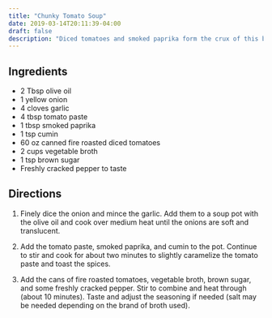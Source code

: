 ```yaml
---
title: "Chunky Tomato Soup"
date: 2019-03-14T20:11:39-04:00
draft: false
description: "Diced tomatoes and smoked paprika form the crux of this broth-based soup."
---
```


## Ingredients

* 2 Tbsp olive oil
* 1 yellow onion
* 4 cloves garlic
* 4 tbsp tomato paste
* 1 tbsp smoked paprika
* 1 tsp cumin
* 60 oz canned fire roasted diced tomatoes
* 2 cups vegetable broth
* 1 tsp brown sugar
* Freshly cracked pepper to taste

## Directions

1. Finely dice the onion and mince the garlic.
Add them to a soup pot with the olive oil and cook over medium heat until the onions are soft and translucent.

2. Add the tomato paste, smoked paprika, and cumin to the pot.
Continue to stir and cook for about two minutes to slightly caramelize the tomato paste and toast the spices.

3. Add the cans of fire roasted tomatoes, vegetable broth, brown sugar, and some freshly cracked pepper.
Stir to combine and heat through (about 10 minutes).
Taste and adjust the seasoning if needed (salt may be needed depending on the brand of broth used).